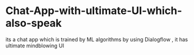 # Chat-App-with-ultimate-UI-which-also-speak
its a chat app which is trained by ML algorithms by using Dialogflow , it has ultimate mindblowing UI 

